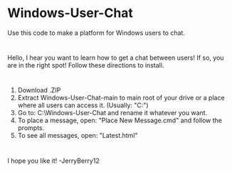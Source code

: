 # Windows-User-Chat
Use this code to make a platform for Windows users to chat.
#
Hello, I hear you want to learn how to get a chat between users! If so, you are in the right spot! Follow these directions to install.
#
1. Download .ZIP
2. Extract Windows-User-Chat-main to main root of your drive or a place where all users can access it. (Usually: "C:\")
3. Go to: C:\Windows-User-Chat and rename it whatever you want.
4. To place a message, open: "Place New Message.cmd" and follow the prompts.
5. To see all messages, open: "Latest.html"
#
I hope you like it!
-JerryBerry12
